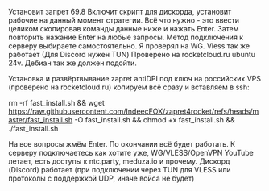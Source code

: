 Установит запрет 69.8
Включит скрипт для дискорда, установит рабочие на данный момент стратегии.
Всё что нужно - это ввести целиком скопировав команды данные ниже и нажать Enter. Затем повторить нажание Enter на любые запросы.
Метод подключения к серверу выбираете самостоятельно. Я проверял на WG. Vless так же работает (Для Discord нужен TUN)
Проверено на rocketcloud.ru ubuntu 24v. Дебиан так же должен подойти.

Установка и развёртвывание zapret antiDPI под ключ на российских VPS (проверено на rocketcloud.ru) копируем всё сразу и вставляем в ssh:

rm -rf fast_install.sh && wget https://raw.githubusercontent.com/IndeecFOX/zapret4rocket/refs/heads/master/fast_install.sh -O fast_install.sh && chmod +x fast_install.sh && ./fast_install.sh

На все вопросы жмём Enter. По окончании всё будет работать. К серверу подключаетесь как хотите уже, WG/VLESS/OpenVPN
YouTube летает, есть доступы к ntc.party, meduza.io и прочему. Дискорд (Discord) работает (при подключении через TUN для VLESS или протоколы с поддержкой UDP, иначе войса не будет)
